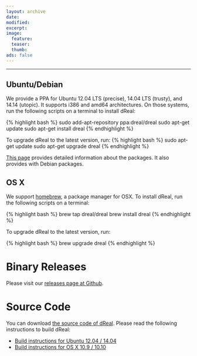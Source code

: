 ```yaml
---
layout: archive
date:
modified:
excerpt:
image:
  feature:
  teaser:
  thumb:
ads: false
---
```


---

Ubuntu/Debian
-------------

We provide a PPA for Ubuntu 12.04 LTS (precise), 14.04 LTS (trusty), and 14.14 (utopic).
It supports i386 and amd64 architectures. On those systems, run the following scripts on a terminal to install dReal:

{% highlight bash %}
sudo add-apt-repository ppa:dreal/dreal
sudo apt-get update
sudo apt-get install dreal
{% endhighlight %}

To upgrade dReal to the latest version, run:
{% highlight bash %}
sudo apt-get update
sudo apt-get upgrade dreal
{% endhighlight %}

[This page](https://launchpad.net/~leanprover/+archive/ubuntu/lean/+packages) provides detailed information
about the packages. It also provides with Debian packages.


OS X
----

We support [homebrew][homebrew], a package manager for OSX. To install
dReal, run the following scripts on a terminal:

{% highlight bash %}
brew tap dreal/dreal
brew install dreal
{% endhighlight %}


To upgrade dReal to the latest version, run:

{% highlight bash %}
brew upgrade dreal
{% endhighlight %}

[homebrew]: http://brew.sh/


Binary Releases
===============

Please visit our [releases page at Github](https://github.com/dreal/dreal/releases).


Source Code
===========

You can download
[the source code of dReal](http://github.com/dreal/dreal/archive/master.zip).
Please read the following instructions to build dReal:

 - [Build instructions for Ubuntu 12.04 / 14.04](https://github.com/dreal/dreal/blob/master/doc/ubuntu-gcc.md)
 - [Build instructions for OS X 10.9 / 10.10](https://github.com/dreal/dreal/blob/master/doc/osx-gcc.md)
